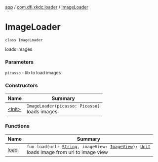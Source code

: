 [app](../../index.md) / [com.dfl.xkdc.loader](../index.md) / [ImageLoader](./index.md)

# ImageLoader

`class ImageLoader`

loads images

### Parameters

`picasso` - lib to load images

### Constructors

| Name | Summary |
|---|---|
| [&lt;init&gt;](-init-.md) | `ImageLoader(picasso: Picasso)`<br>loads images |

### Functions

| Name | Summary |
|---|---|
| [load](load.md) | `fun load(url: `[`String`](https://kotlinlang.org/api/latest/jvm/stdlib/kotlin/-string/index.html)`, imageView: `[`ImageView`](https://developer.android.com/reference/android/widget/ImageView.html)`): `[`Unit`](https://kotlinlang.org/api/latest/jvm/stdlib/kotlin/-unit/index.html)<br>loads image from url to image view |
